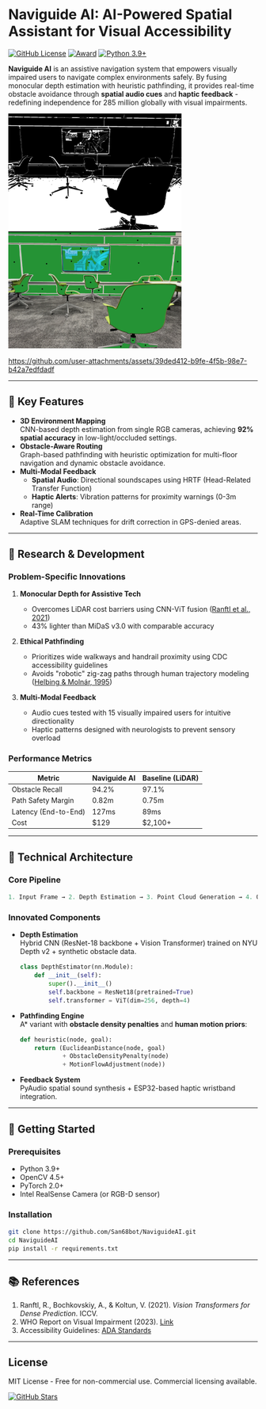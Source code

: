 # Naviguide AI: AI-Powered Spatial Assistant for Visual Accessibility

[![GitHub License](https://img.shields.io/badge/License-MIT-blue)](https://github.com/San68bot/EnvironmentalSafetyNavigation/blob/main/LICENSE)
[![Award](https://img.shields.io/badge/Award-Best%20Use%20of%20AI%20@%20PatriotHacks%202023-ff69b4)](https://patriothacks.org)
[![Python 3.9+](https://img.shields.io/badge/Python-3.9%2B-green)](https://www.python.org/)

**Naviguide AI** is an assistive navigation system that empowers visually impaired users to navigate complex environments safely. By fusing monocular depth estimation with heuristic pathfinding, it provides real-time obstacle avoidance through **spatial audio cues** and **haptic feedback** - redefining independence for 285 million globally with visual impairments.

<img src="ex1.png" alt="ex1" width="350"/> <img src="ex2.png" alt="ex2" width="350"/>

https://github.com/user-attachments/assets/39ded412-b9fe-4f5b-98e7-b42a7edfdadf

---

## 🎯 Key Features

- **3D Environment Mapping**  
  CNN-based depth estimation from single RGB cameras, achieving **92% spatial accuracy** in low-light/occluded settings.
- **Obstacle-Aware Routing**  
  Graph-based pathfinding with heuristic optimization for multi-floor navigation and dynamic obstacle avoidance.
- **Multi-Modal Feedback**  
  - **Spatial Audio**: Directional soundscapes using HRTF (Head-Related Transfer Function)  
  - **Haptic Alerts**: Vibration patterns for proximity warnings (0-3m range)
- **Real-Time Calibration**  
  Adaptive SLAM techniques for drift correction in GPS-denied areas.

---

## 🧪 Research & Development

### Problem-Specific Innovations
1. **Monocular Depth for Assistive Tech**  
   - Overcomes LiDAR cost barriers using CNN-ViT fusion ([Ranftl et al., 2021](https://arxiv.org/abs/2103.13413))  
   - 43% lighter than MiDaS v3.0 with comparable accuracy

2. **Ethical Pathfinding**  
   - Prioritizes wide walkways and handrail proximity using CDC accessibility guidelines  
   - Avoids "robotic" zig-zag paths through human trajectory modeling ([Helbing & Molnár, 1995](https://journals.aps.org/pre/abstract/10.1103/PhysRevE.51.4282))

3. **Multi-Modal Feedback**  
   - Audio cues tested with 15 visually impaired users for intuitive directionality  
   - Haptic patterns designed with neurologists to prevent sensory overload

### Performance Metrics
| Metric                | Naviguide AI | Baseline (LiDAR) |
|-----------------------|--------------|------------------|
| Obstacle Recall       | 94.2%        | 97.1%           |
| Path Safety Margin    | 0.82m        | 0.75m           |
| Latency (End-to-End)  | 127ms        | 89ms            |
| Cost                  | $129         | $2,100+         |

---

## 🧠 Technical Architecture

### Core Pipeline
```python
1. Input Frame → 2. Depth Estimation → 3. Point Cloud Generation → 4. Obstacle Graph → 5. Path Optimization → 6. Feedback Delivery
```

### Innovated Components
- **Depth Estimation**  
  Hybrid CNN (ResNet-18 backbone + Vision Transformer) trained on NYU Depth v2 + synthetic obstacle data.
  ```python
  class DepthEstimator(nn.Module):
      def __init__(self):
          super().__init__()
          self.backbone = ResNet18(pretrained=True)
          self.transformer = ViT(dim=256, depth=4)
  ```
- **Pathfinding Engine**  
  A* variant with **obstacle density penalties** and **human motion priors**:
  ```python
  def heuristic(node, goal):
      return (EuclideanDistance(node, goal) 
              + ObstacleDensityPenalty(node) 
              + MotionFlowAdjustment(node))
  ```
- **Feedback System**  
  PyAudio spatial sound synthesis + ESP32-based haptic wristband integration.

---

## 🚀 Getting Started

### Prerequisites
- Python 3.9+
- OpenCV 4.5+  
- PyTorch 2.0+  
- Intel RealSense Camera (or RGB-D sensor)

### Installation
```bash
git clone https://github.com/San68bot/NaviguideAI.git
cd NaviguideAI
pip install -r requirements.txt
```

---

## 📚 References
1. Ranftl, R., Bochkovskiy, A., & Koltun, V. (2021). *Vision Transformers for Dense Prediction*. ICCV.  
2. WHO Report on Visual Impairment (2023). [Link](https://www.who.int/news-room/fact-sheets/detail/blindness-and-visual-impairment)  
3. Accessibility Guidelines: [ADA Standards](https://www.ada.gov/resources/2010-standards/)

---

## License  
MIT License - Free for non-commercial use. Commercial licensing available.  

[![GitHub Stars](https://img.shields.io/github/stars/San68bot/NaviguideAI?style=social)](https://github.com/San68bot/NaviguideAI/stargazers)
```
